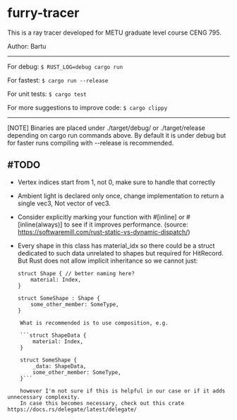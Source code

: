 # furry-tracer

This is a ray tracer developed for METU graduate level course CENG 795.

Author: Bartu

---
For debug:
``$ RUST_LOG=debug cargo run``

For fastest:
``$ cargo run --release``

For unit tests:
``$ cargo test``

For more suggestions to improve code:
``$ cargo clippy``

---

[NOTE]
Binaries are placed under ./target/debug/ or ./target/release
depending on cargo run commands above. By default it is under
debug but for faster runs compiling with --release is recommended.

#TODO 
---
- Vertex indices start from 1, not 0, make sure to handle that correctly
- Ambient light is declared only once, change implementation to return a single vec3, 
Not vector of vec3. 

- Consider explicitly marking your function with #[inline] or #[inline(always)] to see if it improves performance. (source: https://softwaremill.com/rust-static-vs-dynamic-dispatch/)

- Every shape in this class has material_idx so there could be a struct
    dedicated to such data unrelated to shapes but required for HitRecord. But
    Rust does not allow implicit inheritance so we cannot just:
    ```
    struct Shape { // better naming here? 
        material: Index,    
    }

    struct SomeShape : Shape {
        some_other_member: SomeType,
    }
```
    What is recommended is to use composition, e.g.

    ```struct ShapeData {
        material: Index,
    }

    struct SomeShape {
        _data: ShapeData,
        some_other_member: SomeType,
    }```

    however I'm not sure if this is helpful in our case or if it adds unnecessary complexity.
    In case this becomes necessary, check out this crate https://docs.rs/delegate/latest/delegate/